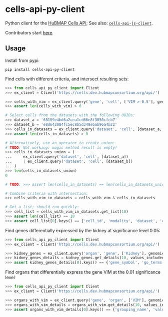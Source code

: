 # cells-api-py-client
Python client for the [HuBMAP Cells API](https://github.com/hubmapconsortium/cross_modality_query);
See also: [`cells-api-js-client`](https://github.com/hubmapconsortium/cells-api-js-client#readme).

Contributors start [here](https://github.com/hubmapconsortium/cells-api-py-client/blob/main/README-contrib.md#readme).

## Usage

Install from pypi:
```
pip install cells-api-py-client
```

Find cells with different criteria, and intersect resulting sets:
```python
>>> from cells_api_py_client import Client
>>> ex_client = Client('https://cells.dev.hubmapconsortium.org/api/')

>>> cells_with_vim = ex_client.query('gene', 'cell', ['VIM > 0.5'], genomic_modality='rna')
>>> assert len(cells_with_vim) > 0

# Select cells from the datasets with the following UUIDs:
>>> dataset_a = '68159e4bd6a2cea1cd66e8f3050cfcb7'
>>> dataset_b = 'e8d642084fc5ec8b5d348ebab96a4b22'
>>> cells_in_datasets = ex_client.query('dataset', 'cell', [dataset_a, dataset_b])
>>> assert len(cells_in_datasets) > 0

# Alternatively, use an operator to create union:
# TODO: Not working: magic method result is empty!
>>> cells_in_datasets_union = (
...     ex_client.query('dataset', 'cell', [dataset_a])
...     | ex_client.query('dataset', 'cell', [dataset_b])
... )
>>> len(cells_in_datasets_union)
0

# TODO: >>> assert len(cells_in_datasets) == len(cells_in_datasets_union)

# Combine criteria with intersection:
>>> cells_with_vim_in_datasets = cells_with_vim & cells_in_datasets

# Get a list; should run quickly:
>>> cell_list = cells_with_vim_in_datasets.get_list(10)
>>> assert len(cell_list) == 10
>>> assert cell_list[0].keys() == {'cell_id', 'modality', 'dataset', 'clusters', 'protein_mean', 'protein_total', 'protein_covar'}

```

Find genes differentially expressed by the kidney at significance level 0.05:
```python
>>> from cells_api_py_client import Client
>>> ex_client = Client('https://cells.dev.hubmapconsortium.org/api/')

>>> kidney_genes = ex_client.query('organ', 'gene', ['Kidney'], genomic_modality='rna', p_value=0.05)
>>> kidney_genes_details = kidney_genes.get_details(10, values_included=['Kidney'])
>>> assert kidney_genes_details[0].keys() == {'gene_symbol', 'go_terms', 'values'}

```

Find organs that differentially express the gene VIM at the 0.01 significance level
```python
>>> from cells_api_py_client import Client
>>> ex_client = Client('https://cells.dev.hubmapconsortium.org/api/')

>>> organs_with_vim = ex_client.query('gene', 'organ', ['VIM'], genomic_modality='rna', p_value=0.01)
>>> organs_with_vim_details = organs_with_vim.get_details(10, values_included=['VIM'])
>>> assert organs_with_vim_details[0].keys() == {'grouping_name', 'values'}

```
